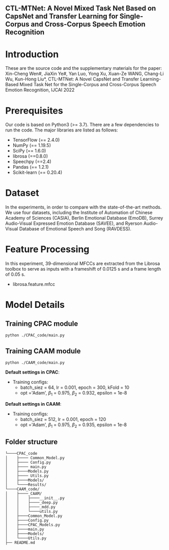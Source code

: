 ## CTL-MTNet: A Novel Mixed Task Net Based on CapsNet and Transfer Learning for Single-Corpus and Cross-Corpus Speech Emotion Recognition


# Introduction
These are the source code and the supplementary materials for the paper:
Xin-Cheng Wen#, JiaXin Ye#, Yan Luo, Yong Xu, Xuan-Ze WANG, Chang-Li Wu, Kun-Hong Liu*, CTL-MTNet: A Novel CapsNet and Transfer Learning-Based Mixed Task Net for the Single-Corpus and Cross-Corpus Speech Emotion Recognition, IJCAI 2022 

# Prerequisites

Our code is based on Python3 (>= 3.7). There are a few dependencies to run the code. The major libraries are listed as follows:
* TensorFlow (== 2.4.0)
* NumPy (== 1.19.5)
* SciPy (== 1.6.0)
* librosa (==0.8.0)
* Speechpy (==2.4)
* Pandas (== 1.2.1)
* Scikit-learn (== 0.20.4)

# Dataset
In the experiments, in order to compare with the state-of-the-art methods. We use four datasets, including the Institute of Automation of Chinese Academy of Sciences (CASIA), Berlin Emotional Database (EmoDB), Surrey Audio-Visual Expressed Emotion Database (SAVEE), and Ryerson Audio-Visual Database of Emotional Speech and Song (RAVDESS).
# Feature Processing
In this experiment, 39-dimensional MFCCs are extracted from the Librosa toolbox to serve as inputs with a frameshift of 0.0125 s and a frame length of 0.05 s.
* librosa.feature.mfcc
# Model Details
## Training CPAC module
    python ./CPAC_code/main.py 

## Training CAAM module
    
    python ./CAAM_code/main.py 
**Default settings in CPAC**:
* Training configs: 
    * batch_siez = 64, lr = 0.001, epoch = 300, kFold = 10
    * opt ='Adam', $\beta_1$ = 0.975, $\beta_2$ = 0.932, epsilon = 1e-8
    
    
    
**Default settings in CAAM**:
    
* Training configs: 
    * batch_siez = 512, lr = 0.001, epoch = 120
    * opt ='Adam', $\beta_1$ = 0.975, $\beta_2$ = 0.935, epsilon = 1e-8
## Folder structure
```
└────CPAC_code
│    ├──── Common_Model.py
│    ├──── Config.py
│    ├──── main.py
│    ├────Models.py
│    ├──── Utils.py
│    ├────Models/
│    └────Results/
└────CAAM_code/
│    ├────_CAAM/
│    │    ├────__init__.py
│    │    ├────_deep.py
│    │    ├────_mdd.py
│    │    └────utils.py
│    ├────Common_Model.py
│    ├────Config.py
│    ├────CPAC_Models.py
│    ├────main.py
│    ├────Models/
│    └────Utils.py
├── README.md
```
